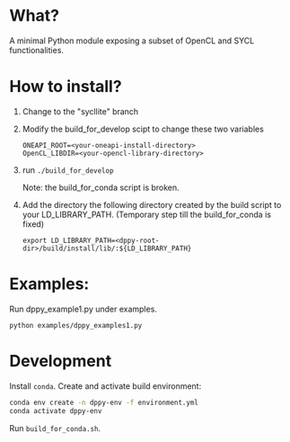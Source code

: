 What?
====
A minimal Python module exposing a subset of OpenCL and SYCL functionalities.

How to install?
===
   1. Change to the "sycllite" branch

   1. Modify the build_for_develop scipt to change these two variables
      ```
      ONEAPI_ROOT=<your-oneapi-install-directory>
      OpenCL_LIBDIR=<your-opencl-library-directory>
      ```

   1. run `./build_for_develop`

      Note: the build_for_conda script is broken.

   1. Add the directory the following directory created by the build script
      to your LD_LIBRARY_PATH. (Temporary step till the build_for_conda is fixed)

      `export LD_LIBRARY_PATH=<dppy-root-dir>/build/install/lib/:${LD_LIBRARY_PATH}`

Examples:
===
   Run dppy_example1.py under examples.

   `python examples/dppy_examples1.py`

Development
===========

Install `conda`.
Create and activate build environment:
```bash
conda env create -n dppy-env -f environment.yml
conda activate dppy-env
```
Run `build_for_conda.sh`.
